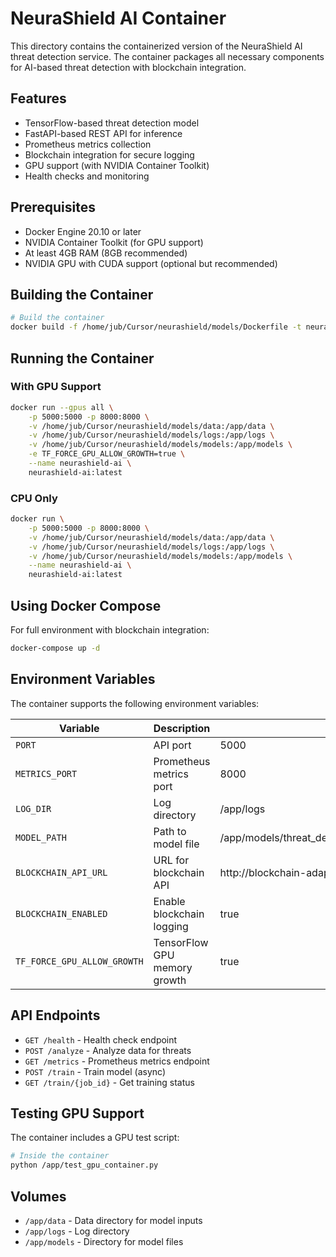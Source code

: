 # NeuraShield AI Container

This directory contains the containerized version of the NeuraShield AI threat detection service. The container packages all necessary components for AI-based threat detection with blockchain integration.

## Features

- TensorFlow-based threat detection model
- FastAPI-based REST API for inference
- Prometheus metrics collection
- Blockchain integration for secure logging
- GPU support (with NVIDIA Container Toolkit)
- Health checks and monitoring

## Prerequisites

- Docker Engine 20.10 or later
- NVIDIA Container Toolkit (for GPU support)
- At least 4GB RAM (8GB recommended)
- NVIDIA GPU with CUDA support (optional but recommended)

## Building the Container

```bash
# Build the container
docker build -f /home/jub/Cursor/neurashield/models/Dockerfile -t neurashield-ai:latest /home/jub/Cursor/neurashield
```

## Running the Container

### With GPU Support

```bash
docker run --gpus all \
    -p 5000:5000 -p 8000:8000 \
    -v /home/jub/Cursor/neurashield/models/data:/app/data \
    -v /home/jub/Cursor/neurashield/models/logs:/app/logs \
    -v /home/jub/Cursor/neurashield/models/models:/app/models \
    -e TF_FORCE_GPU_ALLOW_GROWTH=true \
    --name neurashield-ai \
    neurashield-ai:latest
```

### CPU Only

```bash
docker run \
    -p 5000:5000 -p 8000:8000 \
    -v /home/jub/Cursor/neurashield/models/data:/app/data \
    -v /home/jub/Cursor/neurashield/models/logs:/app/logs \
    -v /home/jub/Cursor/neurashield/models/models:/app/models \
    --name neurashield-ai \
    neurashield-ai:latest
```

## Using Docker Compose

For full environment with blockchain integration:

```bash
docker-compose up -d
```

## Environment Variables

The container supports the following environment variables:

| Variable | Description | Default |
|----------|-------------|---------|
| `PORT` | API port | 5000 |
| `METRICS_PORT` | Prometheus metrics port | 8000 |
| `LOG_DIR` | Log directory | /app/logs |
| `MODEL_PATH` | Path to model file | /app/models/threat_detection_20250420_233903.keras |
| `BLOCKCHAIN_API_URL` | URL for blockchain API | http://blockchain-adapter:3000/api/v1/events |
| `BLOCKCHAIN_ENABLED` | Enable blockchain logging | true |
| `TF_FORCE_GPU_ALLOW_GROWTH` | TensorFlow GPU memory growth | true |

## API Endpoints

- `GET /health` - Health check endpoint
- `POST /analyze` - Analyze data for threats
- `GET /metrics` - Prometheus metrics endpoint
- `POST /train` - Train model (async)
- `GET /train/{job_id}` - Get training status

## Testing GPU Support

The container includes a GPU test script:

```bash
# Inside the container
python /app/test_gpu_container.py
```

## Volumes

- `/app/data` - Data directory for model inputs
- `/app/logs` - Log directory
- `/app/models` - Directory for model files 
